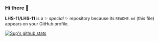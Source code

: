 ### Hi there 👋

**LHS-11/LHS-11** is a ✨ _special_ ✨ repository because its `README.md` (this file) appears on your GitHub profile.

[![Sup's github stats](https://github-readme-stats.vercel.app/api?username=LHS-11&count_private=true&show_icons=true&theme=nightowl)](https://github.com/anuraghazra/github-readme-stats)
